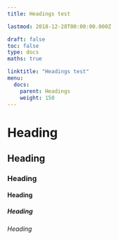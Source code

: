 ```yaml
---
title: Headings test 

lastmod: 2018-12-28T00:00:00.000Z

draft: false
toc: false
type: docs
maths: true

linktitle: "Headings test"
menu:
  docs:
    parent: Headings
    weight: 150
---
```


# Heading
 
## Heading
 
### Heading
 
#### Heading
 
##### Heading
 
###### Heading